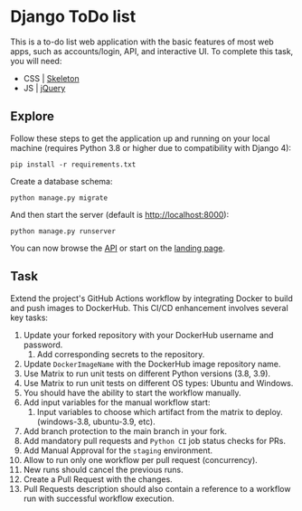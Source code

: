 # Django ToDo list

This is a to-do list web application with the basic features of most web apps, such as accounts/login, API, and interactive UI. 
To complete this task, you will need:

- CSS | [Skeleton](http://getskeleton.com/)
- JS  | [jQuery](https://jquery.com/)

## Explore

Follow these steps to get the application up and running on your local machine (requires Python 3.8 or higher due to compatibility with Django 4):


```
pip install -r requirements.txt
```

Create a database schema:

```
python manage.py migrate
```

And then start the server (default is <http://localhost:8000>):

```
python manage.py runserver
```

You can now browse the [API](http://localhost:8000/api/) or start on the [landing page](http://localhost:8000/).

## Task

Extend the project's GitHub Actions workflow by integrating Docker to build and push images to DockerHub. 
This CI/CD enhancement involves several key tasks:

1. Update your forked repository with your DockerHub username and password.
    1. Add corresponding secrets to the repository.
2. Update `DockerImageName` with the DockerHub image repository name.
3. Use Matrix to run unit tests on different Python versions (3.8, 3.9).
4. Use Matrix to run unit tests on different OS types: Ubuntu and Windows.
5. You should have the ability to start the workflow manually.
6. Add input variables for the manual workflow start:
    1. Input variables to choose which artifact from the matrix to deploy. (windows-3.8, ubuntu-3.9, etc).
7. Add branch protection to the main branch in your fork.
8. Add mandatory pull requests and `Python CI` job status checks for PRs.
9. Add Manual Approval for the `staging` environment.
10. Allow to run only one workflow per pull request (concurrency).
11. New runs should cancel the previous runs.
12. Create a Pull Request with the changes.
13. Pull Requests description should also contain a reference to a workflow run with successful workflow execution.
